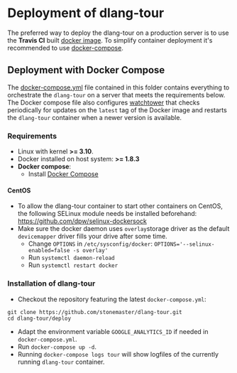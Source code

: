 # Deployment of dlang-tour

The preferred way to deploy the dlang-tour on a production
server is to use the **Travis CI** built [docker image](https://hub.docker.com/r/stonemaster/dlang-tour/).
To simplify container deployment it's recommended
to use [docker-compose](https//docs.docker.com/compose).

## Deployment with Docker Compose

The [docker-compose.yml](docker-compose.yml) file contained
in this folder contains everything to orchestrate the
`dlang-tour` on a server that meets the requirements below.
The Docker compose file also configures
[watchtower](https://github.com/CenturyLinkLabs/watchtower)
that checks periodically for updates on the `latest` tag of the Docker image
and restarts the `dlang-tour` container when a newer version is available.

### Requirements

 * Linux with kernel **>= 3.10**.
 * Docker installed on host system: **>= 1.8.3**
 * **Docker compose**: 
   * Install [Docker Compose](https://docs.docker.com/compose/install/)

#### CentOS

* To allow the dlang-tour container to start other containers
  on CentOS, the following SELinux module needs be installed
  beforehand: https://github.com/dpw/selinux-dockersock
* Make sure the docker daemon uses `overlay`storage driver
  as the default `devicemapper` driver fills your drive
  after some time.
  * Change `OPTIONS` in `/etc/sysconfig/docker`: `OPTIONS='--selinux-enabled=false -s overlay'`
  * Run `systemctl daemon-reload`
  * Run `systemctl restart docker`

### Installation of dlang-tour

 * Checkout the repository featuring the latest `docker-compose.yml`:
```
git clone https://github.com/stonemaster/dlang-tour.git
cd dlang-tour/deploy
```
 * Adapt the environment variable `GOOGLE_ANALYTICS_ID` if needed
   in `docker-compose.yml`.
 * Run `docker-compose up -d`.
 * Running `docker-compose logs tour` will show logfiles of the currently
   running `dlang-tour` container.
